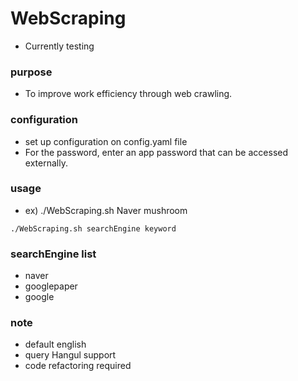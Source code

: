 # WebScraping

 - Currently testing

### purpose

 - To improve work efficiency through web crawling.

### configuration

 - set up configuration on config.yaml file
 - For the password, enter an app password that can be accessed externally.

### usage
 - ex) ./WebScraping.sh Naver mushroom
```
./WebScraping.sh searchEngine keyword
```
### searchEngine list

 - naver
 - googlepaper
 - google

### note

 - default english
 - query Hangul support
 - code refactoring required

